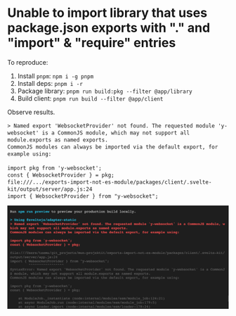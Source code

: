 # Unable to import library that uses package.json exports with "." and "import" & "require" entries 

To reproduce:
1. Install `pnpm`: `npm i -g pnpm`
2. Install deps: `pnpm i -r`
3. Package library: `pnpm run build:pkg --filter @app/library`
4. Build client: `pnpm run build --filter @app/client`

Observe results.

```
> Named export 'WebsocketProvider' not found. The requested module 'y-websocket' is a CommonJS module, which may not support all module.exports as named exports.
CommonJS modules can always be imported via the default export, for example using:

import pkg from 'y-websocket';
const { WebsocketProvider } = pkg;
file:///.../exports-import-not-es-module/packages/client/.svelte-kit/output/server/app.js:24
import { WebsocketProvider } from "y-websocket";
```

<img width="700" src="https://github.com/TeemuKoivisto/exports-import-not-es-module/blob/master/screenshot.png">
